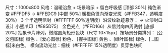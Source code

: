 尺寸：1000x800
风格：温暖治愈 + 场景暗示 + 留白呼吸感
[顶部 30%] 纯色渐变 #FFFDF5 → #FFEDC9
[中部 50%]
暖橙色径向渐变光斑（#FFB347，透明度 30%）
3 个半透明信封（#FFFFFF 60%透明度）沿波纹轨迹悬浮：
→ 火漆封口设计 小熊爪印（#E85D75）
金色光点（#FFD166）从信封向四周溅射
[底部 20%]
抽象卡片阵列，微缩圆角矩形色块（尺寸 10×15px）按场景分类排列：
[公文包图标] 橙色 、[爱心图标] 粉色、
[握手图标] 黄色 、[绿叶图标] 绿色、[...图标]米白色。
横向流动光丝：细线（#FFFFFF 15%透明度）贯穿色块间
